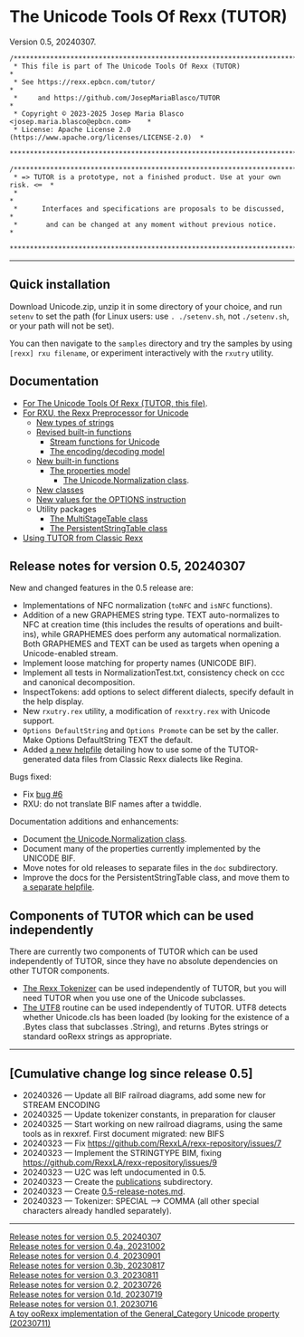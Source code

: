 # The Unicode Tools Of Rexx (TUTOR)

Version 0.5, 20240307.

```
/******************************************************************************
 * This file is part of The Unicode Tools Of Rexx (TUTOR)                     *
 * See https://rexx.epbcn.com/tutor/                                          *
 *     and https://github.com/JosepMariaBlasco/TUTOR                          *
 * Copyright © 2023-2025 Josep Maria Blasco <josep.maria.blasco@epbcn.com>    *
 * License: Apache License 2.0 (https://www.apache.org/licenses/LICENSE-2.0)  *
 ******************************************************************************/
```

```
/******************************************************************************
 * => TUTOR is a prototype, not a finished product. Use at your own risk. <═  *
 *                                                                            *
 *      Interfaces and specifications are proposals to be discussed,          *
 *       and can be changed at any moment without previous notice.            *
 ******************************************************************************/
```

---

## Quick installation

Download Unicode.zip, unzip it in some directory of your choice, and run ``setenv`` to set the path (for Linux users: use ``. ./setenv.sh``, not ``./setenv.sh``, or your path will not be set).

You can then navigate to the ``samples`` directory and try the samples by using ``[rexx] rxu filename``, or experiment interactively with the ``rxutry`` utility.

## Documentation

* [For The Unicode Tools Of Rexx (TUTOR, this file)](.).
* [For RXU, the Rexx Preprocessor for Unicode](./doc/rxu/)
  * [New types of strings](./doc/string-types/)
  * [Revised built-in functions](./doc/built-in/)
    * [Stream functions for Unicode](./doc/stream/)
    * [The encoding/decoding model](./doc/encodings/)
  * [New built-in functions](./doc/new-functions/)
    * [The properties model](./doc/properties/)
      * [The Unicode.Normalization class](./doc/properties/normalization/).
  * [New classes](./doc/new-classes/)
  * [New values for the OPTIONS instruction](./doc/options/)
  * Utility packages
    * [The MultiStageTable class](./doc/multi-stage-table/)
    * [The PersistentStringTable class](./doc/persistent-string-table/)
* [Using TUTOR from Classic Rexx](./doc/using-tutor-from-classic-rexx/)

## Release notes for version 0.5, 20240307

New and changed features in the 0.5 release are:

* Implementations of NFC normalization (``toNFC`` and ``isNFC`` functions).
* Addition of a new GRAPHEMES string type. TEXT auto-normalizes to NFC at creation time (this includes the results of operations and built-ins), while GRAPHEMES does perform any automatical normalization. Both GRAPHEMES and TEXT can be used as targets when opening a Unicode-enabled stream.
* Implement loose matching for property names (UNICODE BIF).
* Implement all tests in NormalizationTest.txt, consistency check on ccc and canonical decomposition.
* InspectTokens: add options to select different dialects, specify default in the help display.
* New ``rxutry.rex`` utility, a modification of ``rexxtry.rex`` with Unicode support.
* ``Options DefaultString`` and ``Options Promote`` can be set by the caller. Make Options DefaultString TEXT the default.
* Added [a new helpfile](doc/using-tutor-from-classic-rexx/) detailing how to use some of the TUTOR-generated data files from Classic Rexx dialects like Regina.

Bugs fixed:

* Fix [bug #6](https://github.com/RexxLA/rexx-repository/issues/6)
* RXU: do not translate BIF names after a twiddle.

Documentation additions and enhancements:

* Document [the Unicode.Normalization class](doc/properties/normalization/).
* Document many of the properties currently implemented by the UNICODE BIF.
* Move notes for old releases to separate files in the ``doc`` subdirectory.
* Improve the docs for the PersistentStringTable class, and move them to [a separate helpfile](doc/persistent-string-table/).

## Components of TUTOR which can be used independently

There are currently two components of TUTOR which can be used independently of TUTOR, since they have no absolute dependencies on other TUTOR components.

* [The Rexx Tokenizer](https://rexx.epbcn.com/tokenizer/) can be used independently of TUTOR, but you will need TUTOR
  when you use one of the Unicode subclasses.
* [The UTF8](utf8.cls) routine can be used independently of TUTOR. UTF8 detects whether Unicode.cls has been loaded (by looking for the existence of a .Bytes class that subclasses .String), and returns .Bytes strings or standard ooRexx strings as appropriate.

---

## \[Cumulative change log since release 0.5\]

* 20240326 &mdash; Update all BIF railroad diagrams, add some new for STREAM ENCODING
* 20240325 &mdash; Update tokenizer constants, in preparation for clauser
* 20240325 &mdash; Start working on new railroad diagrams, using the same tools as in rexxref. First document migrated: new BIFS
* 20240323 &mdash; Fix https://github.com/RexxLA/rexx-repository/issues/7
* 20240323 &mdash; Implement the STRINGTYPE BIM, fixing https://github.com/RexxLA/rexx-repository/issues/9
* 20240323 &mdash; U2C was left undocumented in 0.5.
* 20240323 &mdash; Create the [publications](publications) subdirectory.
* 20240323 &mdash; Create [0.5-release-notes.md](doc/0.5-release-notes.md).
* 20240323 &mdash; Tokenizer: SPECIAL --> COMMA (all other special characters already handled separately).

---

[Release notes for version 0.5, 20240307](doc/0.5-release-notes.md)<br>
[Release notes for version 0.4a, 20231002](doc/0.4a-release-notes.md)<br>
[Release notes for version 0.4, 20230901](doc/0.4-release-notes.md)<br>
[Release notes for version 0.3b, 20230817](doc/0.3b-release-notes.md)<br>
[Release notes for version 0.3, 20230811](doc/0.3-release-notes.md)<br>
[Release notes for version 0.2, 20230726](doc/0.2-release-notes.md)<br>
[Release notes for version 0.1d, 20230719](doc/0.1d-release-notes.md)<br>
[Release notes for version 0.1, 20230716](doc/0.1-release-notes.md)<br>
[A toy ooRexx implementation of the General_Category Unicode property (20230711)](doc/pre-0.1-release-notes.md)
